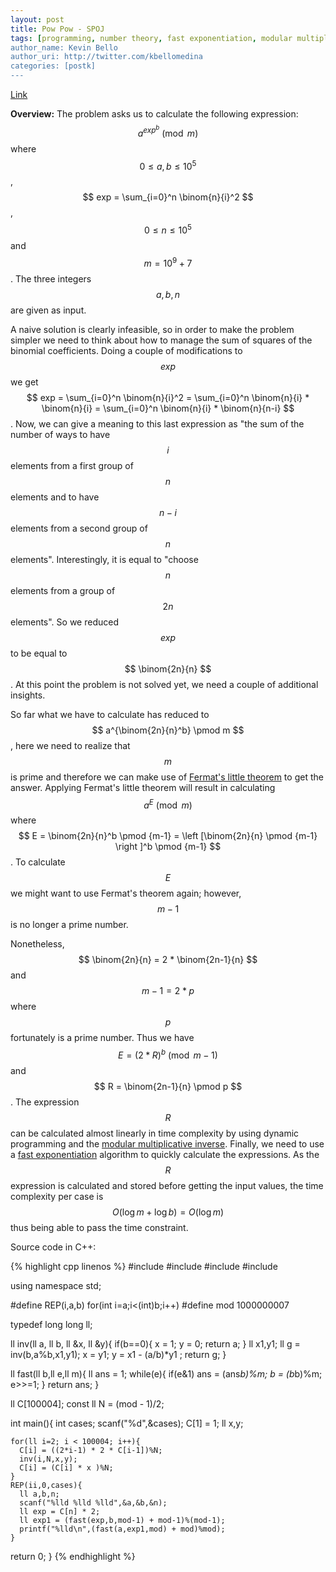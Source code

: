 ```yaml
---
layout: post
title: Pow Pow - SPOJ
tags: [programming, number theory, fast exponentiation, modular multiplicative inverse, fermat's little theorem, spoj, cpp]
author_name: Kevin Bello
author_uri: http://twitter.com/kbellomedina
categories: [postk]
---
```


[Link][64d05c1c]

[64d05c1c]: http://www.spoj.com/problems/POWPOW/ "PowPow"

**Overview:** The problem asks us to calculate the following expression: $$ a^{exp^b} \pmod m $$ where $$  0 \le a,b \le 10^5 $$, $$ exp = \sum_{i=0}^n \binom{n}{i}^2 $$, $$ 0 \le n \le 10^5 $$ and $$ m = 10^9 + 7 $$. The three integers $$ a,b,n $$ are given as input.

A naive solution is clearly infeasible, so in order to make the problem simpler we need to think about how to manage the sum of squares of the binomial coefficients. Doing a couple of modifications to $$ exp $$ we get $$ exp = \sum_{i=0}^n \binom{n}{i}^2 = \sum_{i=0}^n \binom{n}{i} * \binom{n}{i} = \sum_{i=0}^n \binom{n}{i} * \binom{n}{n-i} $$. Now, we can give a meaning to this last expression as "the sum of the number of ways to have $$i$$ elements from a first group of $$n$$ elements and to have $$n-i$$ elements from a second group of $$n$$ elements". Interestingly, it is equal to "choose $$n$$ elements from a group of $$2n$$ elements". So we reduced $$exp$$ to be equal to $$ \binom{2n}{n} $$. At this point the problem is not solved yet, we need a couple of additional insights.

So far what we have to calculate has reduced to $$ a^{\binom{2n}{n}^b} \pmod m $$, here we need to realize that $$ m $$ is prime and therefore we can make use of [Fermat's little theorem][Fermatlt] to get the answer. Applying Fermat's little theorem will result in calculating $$ a^E \pmod m $$ where $$ E = \binom{2n}{n}^b \pmod {m-1} = \left [\binom{2n}{n} \pmod {m-1} \right ]^b \pmod {m-1} $$. To calculate $$ E $$ we might want to use Fermat's theorem again; however, $$ m-1 $$ is no longer a prime number.

<!--more-->

Nonetheless, $$ \binom{2n}{n} = 2 * \binom{2n-1}{n} $$ and $$ m-1 = 2*p  $$ where $$ p $$ fortunately is a prime number. Thus we have $$ E = \left (2*R \right )^b \pmod {m-1} $$ and $$ R = \binom{2n-1}{n} \pmod p $$. The expression $$ R $$ can be calculated almost linearly in time complexity by using dynamic programming and the [modular multiplicative inverse][mmi]. Finally, we need to use a [fast exponentiation][fe] algorithm to quickly calculate the expressions. As the $$ R $$ expression is calculated and stored before getting the input values, the time complexity per case is $$ O(\log m + \log b) = O(\log m) $$ thus being able to pass the time constraint.

Source code in C++:

{% highlight cpp linenos %}
#include <cstdio>
#include <cstdlib>
#include <cmath>
#include <algorithm>

using namespace std;

#define REP(i,a,b) 	for(int i=a;i<(int)b;i++)
#define mod 1000000007

typedef long long ll;

ll inv(ll a, ll b, ll &x, ll &y){
	if(b==0){
		x = 1; y = 0;
		return a;
	}
	ll x1,y1;
	ll g = inv(b,a%b,x1,y1);
	x = y1;
	y = x1 - (a/b)*y1 ;
	return g;
}

ll fast(ll b,ll e,ll m){
	ll ans = 1;
	while(e){
     if(e&1) ans = (ans*b)%m;
     b = (b*b)%m;
     e>>=1;
	}
	return ans;
}

ll C[100004];
const ll N = (mod - 1)/2;

int main(){
	int cases;
	scanf("%d",&cases);
	C[1] = 1;
	ll x,y;

	for(ll i=2; i < 100004; i++){
      C[i] = ((2*i-1) * 2 * C[i-1])%N;
      inv(i,N,x,y);
      C[i] = (C[i] * x )%N;
	}
	REP(ii,0,cases){
      ll a,b,n;
      scanf("%lld %lld %lld",&a,&b,&n);
      ll exp = C[n] * 2;
      ll exp1 = (fast(exp,b,mod-1) + mod-1)%(mod-1);
      printf("%lld\n",(fast(a,exp1,mod) + mod)%mod);
	}
  return 0;
}
{% endhighlight %}

[Fermatlt]: http://en.wikipedia.org/wiki/Fermat%27s_little_theorem
[mmi]: http://en.wikipedia.org/wiki/Modular_multiplicative_inverse
[fe]: http://en.wikipedia.org/wiki/Exponentiation_by_squaring
